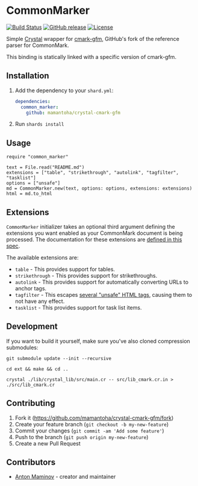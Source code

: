 # CommonMarker

[![Build Status](https://travis-ci.org/mamantoha/crystal-cmark-gfm.svg?branch=master)](https://travis-ci.org/mamantoha/crystal-cmark-gfm)
[![GitHub release](https://img.shields.io/github/release/mamantoha/crystal-cmark-gfm.svg)](https://github.com/mamantoha/crystal-cmark-gfm/releases)
[![License](https://img.shields.io/github/license/mamantoha/crystal-cmark-gfm.svg)](https://github.com/mamantoha/crystal-cmark-gfm/blob/master/LICENSE)

Simple [Crystal](https://crystal-lang.org/) wrapper for [cmark-gfm](https://github.com/github/cmark-gfm), GitHub's fork of the reference parser for CommonMark.

This binding is statically linked with a specific version of cmark-gfm.

## Installation

1. Add the dependency to your `shard.yml`:

   ```yaml
   dependencies:
     common_marker:
       github: mamantoha/crystal-cmark-gfm
   ```

2. Run `shards install`

## Usage

```crystal
require "common_marker"

text = File.read("README.md")
extensions = ["table", "strikethrough", "autolink", "tagfilter", "tasklist"]
options = ["unsafe"]
md = CommonMarker.new(text, options: options, extensions: extensions)
html = md.to_html
```

## Extensions

`CommonMarker` initializer takes an optional third argument defining the extensions you want enabled as your CommonMark document is being processed. The documentation for these extensions are [defined in this spec](https://github.github.com/gfm/).

The available extensions are:

- `table` - This provides support for tables.
- `strikethrough` - This provides support for strikethroughs.
- `autolink` - This provides support for automatically converting URLs to anchor tags.
- `tagfilter` - This escapes [several "unsafe" HTML tags](https://github.github.com/gfm/#disallowed-raw-html-extension-), causing them to not have any effect.
- `tasklist` - This provides support for task list items.

## Development

If you want to build it yourself, make sure you've also cloned compression submodules:

```console
git submodule update --init --recursive
```

```console
cd ext && make && cd ..
```

```console
crystal ./lib/crystal_lib/src/main.cr -- src/lib_cmark.cr.in > ./src/lib_cmark.cr
```

## Contributing

1. Fork it (<https://github.com/mamantoha/crystal-cmark-gfm/fork>)
2. Create your feature branch (`git checkout -b my-new-feature`)
3. Commit your changes (`git commit -am 'Add some feature'`)
4. Push to the branch (`git push origin my-new-feature`)
5. Create a new Pull Request

## Contributors

- [Anton Maminov](https://github.com/mamantoha) - creator and maintainer
